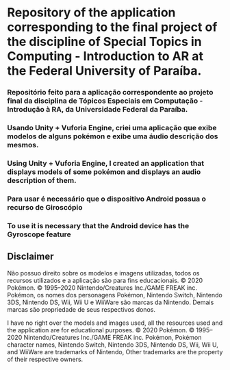 # Repository of the application corresponding to the final project of the discipline of Special Topics in Computing - Introduction to AR at the Federal University of Paraíba.



### Repositório feito para a aplicação correspondente ao projeto final da disciplina de Tópicos Especiais em Computação - Introdução à RA, da Universidade Federal da Paraíba.

### Usando Unity + Vuforia Engine, criei uma aplicação que exibe modelos de alguns pokémon e exibe uma áudio descrição dos mesmos.

### Using Unity + Vuforia Engine, I created an application that displays models of some pokémon and displays an audio description of them.

### Para usar é necessário que o dispositivo Android possua o recurso de Giroscópio

### To use it is necessary that the Android device has the Gyroscope feature

## Disclaimer

Não possuo direito sobre os modelos e imagens utilizadas, todos os recursos utilizados e a aplicação são para fins educacionais.
© 2020 Pokémon. © 1995–2020 Nintendo/Creatures Inc./GAME FREAK inc. Pokémon, os nomes dos personagens Pokémon, Nintendo Switch, Nintendo 3DS, Nintendo DS, Wii, Wii U e WiiWare são marcas da Nintendo.
Demais marcas são propriedade de seus respectivos donos.

I have no right over the models and images used, all the resources used and the application are for educational purposes.
© 2020 Pokémon. © 1995–2020 Nintendo/Creatures Inc./GAME FREAK inc. Pokémon, Pokémon character names, Nintendo Switch, Nintendo 3DS, Nintendo DS, Wii, Wii U, and WiiWare are trademarks of Nintendo, Other trademarks are the property of their respective owners.
